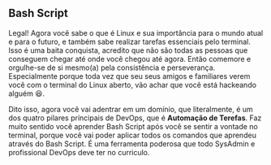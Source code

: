 ## Bash Script 
Legal! Agora você sabe o que é Linux e sua importância para o mundo atual e para o futuro, e também sabe realizar tarefas essenciais pelo terminal. Isso é uma baita conquista, acredito que não são todas as pessoas que conseguem chegar até onde você chegou até agora.
Então comemore e orgulhe-se de si mesmo(a) pela consistência e perseverança. Especialmente porque toda vez que seu seus amigos e familiares verem você com o terminal do Linux aberto, vão achar que você está hackeando alguém :satisfied:.

Dito isso, agora você vai adentrar em um domínio, que literalmente, é um dos quatro pilares príncipais de DevOps, que é **Automação de Terefas**. 
Faz muito sentido você aprender Bash Script após você se sentir a vontade no terminal, porque você vai poder aplicar todos os comandos que aprendeu através do Bash Script. É uma ferramenta poderosa que todo SysAdmin e profissional DevOps deve ter no curriculo.
